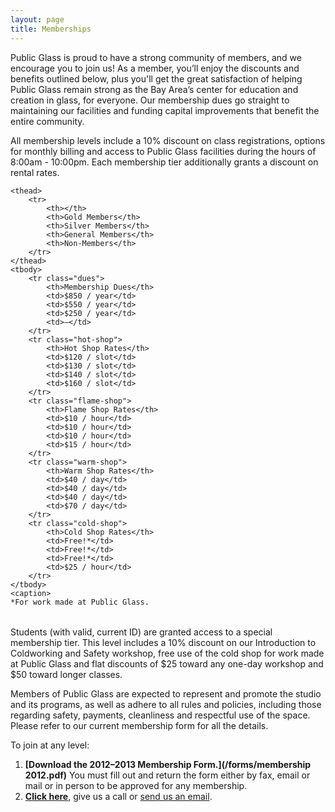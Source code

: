 ```yaml
---
layout: page
title: Memberships
---
```


Public Glass is proud to have a strong community of members, and we encourage you to join us! As a member, you’ll enjoy the discounts and benefits outlined below, plus you'll get the great satisfaction of helping Public Glass remain strong as the Bay Area’s center for education and creation in glass, for everyone. Our membership dues go straight to maintaining our facilities and funding capital improvements that benefit the entire community.

All membership levels include a 10% discount on class registrations, options for monthly billing and access to Public Glass facilities during the hours of 8:00am - 10:00pm. Each membership tier additionally grants a discount on rental rates.

<table id="pricing">
	<colgroup>
    <col class="features">
    <col class="gold-members">
    <col class="silver-members">
    <col class="general-members">
    <col class="non-members">
  </colgroup>
  
	<thead>
		<tr>
			<th></th>
			<th>Gold Members</th>
			<th>Silver Members</th>
			<th>General Members</th>
			<th>Non-Members</th>
		</tr>
	</thead>
	<tbody>
		<tr class="dues">
			<th>Membership Dues</th>
			<td>$850 / year</td>
			<td>$550 / year</td>
			<td>$250 / year</td>
			<td>—</td>
		</tr>
		<tr class="hot-shop">
			<th>Hot Shop Rates</th>
			<td>$120 / slot</td>
			<td>$130 / slot</td>
			<td>$140 / slot</td>
			<td>$160 / slot</td>
		</tr>
		<tr class="flame-shop">
			<th>Flame Shop Rates</th>
			<td>$10 / hour</td>
			<td>$10 / hour</td>
			<td>$10 / hour</td>
			<td>$15 / hour</td>
		</tr>
		<tr class="warm-shop">
			<th>Warm Shop Rates</th>
			<td>$40 / day</td>
			<td>$40 / day</td>
			<td>$40 / day</td>
			<td>$70 / day</td>
		</tr>
		<tr class="cold-shop">
			<th>Cold Shop Rates</th>
			<td>Free!*</td>
			<td>Free!*</td>
			<td>Free!*</td>
			<td>$25 / hour</td>
		</tr>
	</tbody>
	<caption>
	*For work made at Public Glass.
</table>

Students (with valid, current ID) are granted access to a special membership tier. This level includes a 10% discount on our Introduction to Coldworking and Safety workshop, free use of the cold shop for work made at Public Glass and flat discounts of $25 toward any one-day workshop and $50 toward longer classes.

Members of Public Glass are expected to represent and promote the studio and its programs, as well as adhere to all rules and policies, including those regarding safety, payments, cleanliness and respectful use of the space. Please refer to our current membership form for all the details.

To join at any level:

1. **[Download the 2012–2013 Membership Form.](/forms/membership 2012.pdf)** You must fill out and return the form either by fax, email or mail or in person to be approved for any membership.
2. **[Click here](http://clients.mindbodyonline.com/ws.asp?studioid=33642&stype=41)**, give us a call or [send us an email](mailto:operations@publicglass.org?subject=Memberships).
